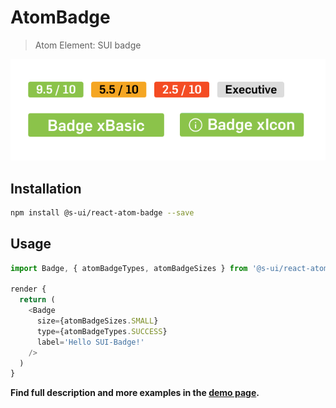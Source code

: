 # AtomBadge

> Atom Element: SUI badge

![](./assets/screenshot.png)

## Installation

```sh
npm install @s-ui/react-atom-badge --save
```

## Usage

```js
import Badge, { atomBadgeTypes, atomBadgeSizes } from '@s-ui/react-atom-badge'

render {
  return (
    <Badge
      size={atomBadgeSizes.SMALL}
      type={atomBadgeTypes.SUCCESS}
      label='Hello SUI-Badge!'
    />
  )
}

```

**Find full description and more examples in the [demo page](https://sui-components.now.sh/workbench/atom/badge).**
